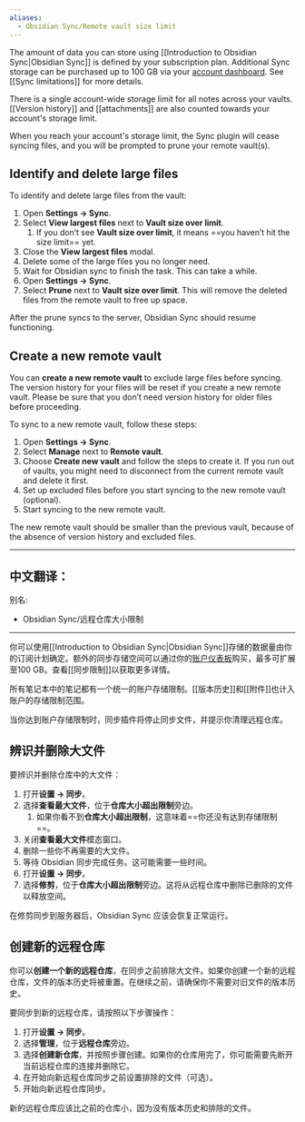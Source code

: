 ```yaml
---
aliases:
  - Obsidian Sync/Remote vault size limit
---
```

The amount of data you can store using [[Introduction to Obsidian Sync|Obsidian Sync]] is defined by your subscription plan. Additional Sync storage can be purchased up to 100 GB via your [account dashboard](https://obsidian.md/account). See [[Sync limitations]] for more details.

There is a single account-wide storage limit for all notes across your vaults. [[Version history]] and [[attachments]] are also counted towards your account's storage limit.

When you reach your account's storage limit, the Sync plugin will cease syncing files, and you will be prompted to prune your remote vault(s).

## Identify and delete large files

To identify and delete large files from the vault:

1. Open **Settings → Sync**.
2. Select **View largest files** next to **Vault size over limit**. 
	1. If you don’t see **Vault size over limit**, it means ==you haven’t hit the size limit== yet.
3. Close the **View largest files** modal.
4. Delete some of the large files you no longer need.
5. Wait for Obsidian sync to finish the task. This can take a while.
6. Open **Settings → Sync**.
7. Select **Prune** next to **Vault size over limit**. This will remove the deleted files from the remote vault to free up space.

After the prune syncs to the server, Obsidian Sync should resume functioning.

## Create a new remote vault

You can **create a new remote vault** to exclude large files before syncing. The version history for your files will be reset if you create a new remote vault. Please be sure that you don’t need version history for older files before proceeding.

To sync to a new remote vault, follow these steps:

1. Open **Settings → Sync**.
2. Select **Manage** next to **Remote vault**.
3. Choose **Create new vault** and follow the steps to create it. If you run out of vaults, you might need to disconnect from the current remote vault and delete it first.
4. Set up excluded files before you start syncing to the new remote vault (optional).
5. Start syncing to the new remote vault.

The new remote vault should be smaller than the previous vault, because of the absence of version history and excluded files.


---

中文翻译：
---
别名:
  - Obsidian Sync/远程仓库大小限制
---
你可以使用[[Introduction to Obsidian Sync|Obsidian Sync]]存储的数据量由你的订阅计划确定。额外的同步存储空间可以通过你的[账户仪表板](https://obsidian.md/account)购买，最多可扩展至100 GB。查看[[同步限制]]以获取更多详情。

所有笔记本中的笔记都有一个统一的账户存储限制。[[版本历史]]和[[附件]]也计入账户的存储限制范围。

当你达到账户存储限制时，同步插件将停止同步文件，并提示你清理远程仓库。

## 辨识并删除大文件

要辨识并删除仓库中的大文件：

1. 打开**设置 → 同步**。
2. 选择**查看最大文件**，位于**仓库大小超出限制**旁边。
	1. 如果你看不到**仓库大小超出限制**，这意味着==你还没有达到存储限制==。
3. 关闭**查看最大文件**模态窗口。
4. 删除一些你不再需要的大文件。
5. 等待 Obsidian 同步完成任务。这可能需要一些时间。
6. 打开**设置 → 同步**。
7. 选择**修剪**，位于**仓库大小超出限制**旁边。这将从远程仓库中删除已删除的文件以释放空间。

在修剪同步到服务器后，Obsidian Sync 应该会恢复正常运行。

## 创建新的远程仓库

你可以**创建一个新的远程仓库**，在同步之前排除大文件。如果你创建一个新的远程仓库，文件的版本历史将被重置。在继续之前，请确保你不需要对旧文件的版本历史。

要同步到新的远程仓库，请按照以下步骤操作：

1. 打开**设置 → 同步**。
2. 选择**管理**，位于**远程仓库**旁边。
3. 选择**创建新仓库**，并按照步骤创建。如果你的仓库用完了，你可能需要先断开当前远程仓库的连接并删除它。
4. 在开始向新远程仓库同步之前设置排除的文件（可选）。
5. 开始向新远程仓库同步。

新的远程仓库应该比之前的仓库小，因为没有版本历史和排除的文件。